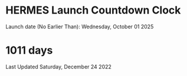 # HERMES Launch Countdown Clock

Launch date (No Earlier Than): Wednesday, October 01 2025
# 1011 days

Last Updated Saturday, December 24 2022